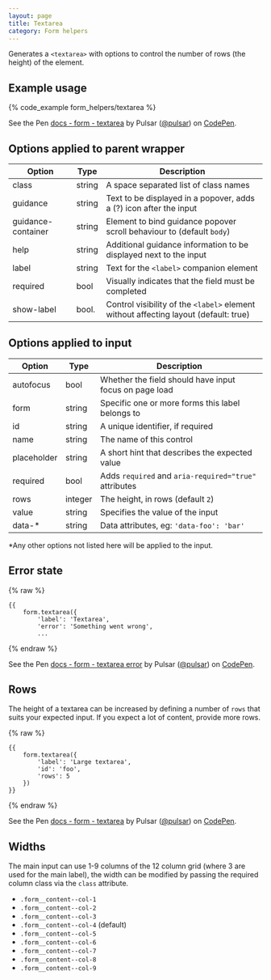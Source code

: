 ```yaml
---
layout: page
title: Textarea
category: Form helpers
---
```


Generates a `<textarea>` with options to control the number of rows (the height)
of the element.

## Example usage

{% code_example form_helpers/textarea %}

<p data-height="105" data-theme-id="24005" data-slug-hash="mAERWZ" data-default-tab="result" data-user="pulsar" data-embed-version="2" class="codepen">See the Pen <a href="http://codepen.io/pulsar/pen/mAERWZ/">docs - form - textarea</a> by Pulsar (<a href="http://codepen.io/pulsar">@pulsar</a>) on <a href="http://codepen.io">CodePen</a>.</p><script async src="//assets.codepen.io/assets/embed/ei.js"></script>

## Options applied to parent wrapper

Option      | Type   | Description
----------- | ------ | ---------------------------------------------------------
class       | string | A space separated list of class names
guidance    | string | Text to be displayed in a popover, adds a (?) icon after the input
guidance-container | string | Element to bind guidance popover scroll behaviour to (default `body`)
help        | string | Additional guidance information to be displayed next to the input
label       | string | Text for the `<label>` companion element
required    | bool   | Visually indicates that the field must be completed
show-label  | bool.  | Control visibility of the `<label>` element without affecting layout (default: true)

## Options applied to input

Option      | Type    | Description
----------- | ------- | --------------------------------------------------------
autofocus   | bool    | Whether the field should have input focus on page load
form        | string  | Specific one or more forms this label belongs to
id          | string  | A unique identifier, if required
name        | string  | The name of this control
placeholder | string  | A short hint that describes the expected value
required    | bool    | Adds `required` and `aria-required="true"` attributes
rows        | integer | The height, in rows (default `2`)
value       | string  | Specifies the value of the input
data-*      | string  | Data attributes, eg: `'data-foo': 'bar'`

*Any other options not listed here will be applied to the input.

## Error state

{% raw %}
```twig
{{
    form.textarea({
        'label': 'Textarea',
        'error': 'Something went wrong',
        ...
```
{% endraw %}

<p data-height="130" data-theme-id="24005" data-slug-hash="qaNRAG" data-default-tab="result" data-user="pulsar" data-embed-version="2" class="codepen">See the Pen <a href="http://codepen.io/pulsar/pen/qaNRAG/">docs - form - textarea error</a> by Pulsar (<a href="http://codepen.io/pulsar">@pulsar</a>) on <a href="http://codepen.io">CodePen</a>.</p><script async src="//assets.codepen.io/assets/embed/ei.js"></script>

## Rows

The height of a textarea can be increased by defining a number of `rows` that suits your expected input. If you expect a lot of content, provide more rows.

{% raw %}
```twig
{{
    form.textarea({
        'label': 'Large textarea',
        'id': 'foo',
        'rows': 5
    })
}}
```
{% endraw %}

<p data-height="212" data-theme-id="24005" data-slug-hash="kkXgRQ" data-default-tab="result" data-user="pulsar" data-embed-version="2" class="codepen">See the Pen <a href="http://codepen.io/pulsar/pen/kkXgRQ/">docs - form - textarea</a> by Pulsar (<a href="http://codepen.io/pulsar">@pulsar</a>) on <a href="http://codepen.io">CodePen</a>.</p><script async src="//assets.codepen.io/assets/embed/ei.js"></script>

## Widths

The main input can use 1-9 columns of the 12 column grid (where 3 are used for the main label), the width can be modified by passing the required column class via the `class` attribute.

* `.form__content--col-1`
* `.form__content--col-2`
* `.form__content--col-3`
* `.form__content--col-4` (default)
* `.form__content--col-5`
* `.form__content--col-6`
* `.form__content--col-7`
* `.form__content--col-8`
* `.form__content--col-9`
